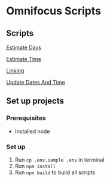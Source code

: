 # Omnifocus Scripts

## Scripts

[Estimate Days](./scripts/estimateDays)

[Estimate Time](./scripts/estimateTime)

[Linking](./scripts/linking/)

[Update Dates And Time](./scripts/updateDatesAndTime/)

## Set up projects

### Prerequisites
- Installed node

### Set up 

1. Run `cp .env.sample .env` in terminal
2. Run `npm install`
3. Run `npm build` to build all scripts
